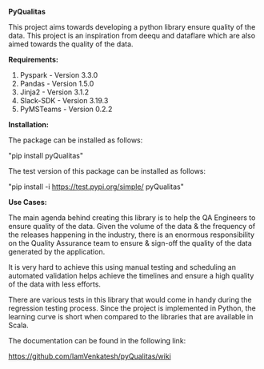 **PyQualitas**

This project aims towards developing a python library ensure quality of the data. This project is an inspiration from deequ and 
dataflare which are also aimed towards the quality of the data.

**Requirements:**

1. Pyspark - Version 3.3.0
2. Pandas - Version 1.5.0
3. Jinja2 - Version 3.1.2
4. Slack-SDK - Version 3.19.3
5. PyMSTeams - Version 0.2.2

**Installation:**

The package can be installed as follows:

"pip install pyQualitas"

The test version of this package can be installed as follows:

"pip install -i https://test.pypi.org/simple/ pyQualitas"

**Use Cases:**

The main agenda behind creating this library is to help the QA Engineers to ensure quality of the data. Given the volume of the data & the frequency of the releases happening in the industry, there is an enormous responsibility on the Quality Assurance team to ensure & sign-off the quality of the data generated by the application. 

It is very hard to achieve this using manual testing and scheduling an automated validation helps achieve the timelines and ensure a high quality of the data with less efforts.

There are various tests in this library that would come in handy during the regression testing process. Since the project is implemented in Python, the learning curve is short when compared to the libraries that are available in Scala.

The documentation can be found in the following link:

https://github.com/IamVenkatesh/pyQualitas/wiki
